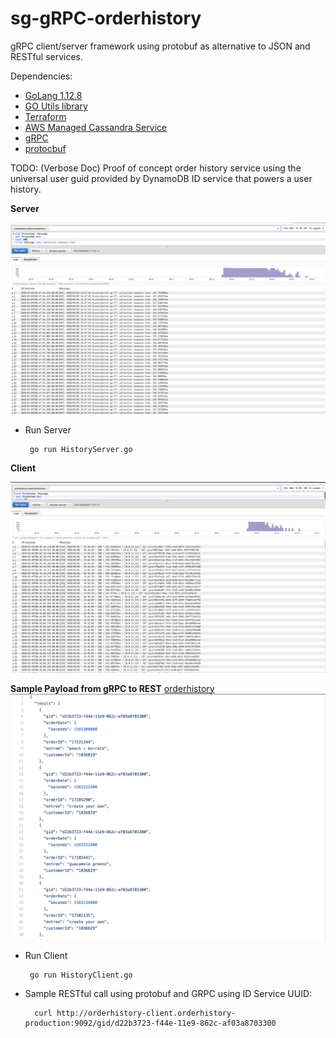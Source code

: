 # sg-gRPC-orderhistory

gRPC client/server framework using protobuf as alternative to JSON and RESTful services.

Dependencies:
* [GoLang 1.12.8](https://golang.org/)
* [GO Utils library](https://github.com/polyglotDataNerd/zib-Go-utils)
* [Terraform](https://learn.hashicorp.com/terraform/getting-started/install.html)
* [AWS Managed Cassandra Service](https://aws.amazon.com/mcs/)
* [gRPC](https://grpc.io/docs/guides/)
* [protocbuf](https://developers.google.com/protocol-buffers)

TODO: (Verbose Doc) Proof of concept order history service using the universal user guid provided by DynamoDB ID service that powers a user history.

**Server**

![Server](images/GRPC-Server.png)

*  Run Server
    
        go run HistoryServer.go

**Client**

![Client](images/GRPC-RESTClient.png)

**Sample Payload from gRPC to REST**
[orderhistory](https://github.com/sweetgreen/sg-gRPC-orderhistory/blob/master/orderhistory_payload.json)
![orderhistory](images/Payload.png)
   
*  Run Client
    
        go run HistoryClient.go
        
* Sample RESTful call using protobuf and GRPC using ID Service UUID: 

        curl http://orderhistory-client.orderhistory-production:9092/gid/d22b3723-f44e-11e9-862c-af03a8703300     
